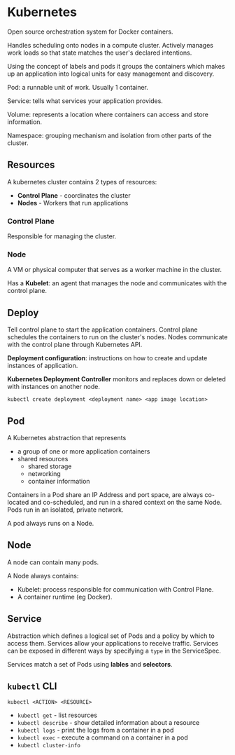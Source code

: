 # Kubernetes

Open source orchestration system for Docker containers.

Handles scheduling onto nodes in a compute cluster.
Actively manages work loads so that state matches the user's declared intentions.

Using the concept of labels and pods it groups the containers which makes up an
application into logical units for easy management and discovery.

Pod: a runnable unit of work. Usually 1 container.

Service: tells what services your application provides.

Volume: represents a location where containers can access and store information.

Namespace: grouping mechanism and isolation from other parts of the cluster.

## Resources

A kubernetes cluster contains 2 types of resources:

- **Control Plane** - coordinates the cluster
- **Nodes**         - Workers that run applications

### Control Plane

Responsible for managing the cluster.

### Node

A VM or physical computer that serves as a worker machine in the cluster.

Has a **Kubelet**: an agent that manages the node and communicates with the
control plane.

## Deploy

Tell control plane to start the application containers. Control plane schedules
the containers to run on the cluster's nodes. Nodes communicate with the control
plane through Kubernetes API.

**Deployment configuration**: instructions on how to create and update instances
of application.

**Kubernetes Deployment Controller** monitors and replaces down or deleted with
instances on another node.

```
kubectl create deployment <deployment name> <app image location>
```

## Pod

A Kubernetes abstraction that represents 

- a group of one or more application containers
- shared resources
    - shared storage
    - networking
    - container information

Containers in a Pod share an IP Address and port space, are always co-located
and co-scheduled, and run in a shared context on the same Node. Pods run in an
isolated, private network.

A pod always runs on a Node.

## Node

A node can contain many pods.

A Node always contains:

- Kubelet: process responsible for communication with Control Plane.
- A container runtime (eg Docker).

## Service

Abstraction which defines a logical set of Pods and a policy by which to access
them.
Services allow your applications to receive traffic. Services can be exposed in
different ways by specifying a `type` in the ServiceSpec.

Services match a set of Pods using **lables** and **selectors**.

## `kubectl` CLI

`kubectl <ACTION> <RESOURCE>`

- `kubectl get` - list resources
- `kubectl describe` - show detailed information about a resource
- `kubectl logs` - print the logs from a container in a pod
- `kubectl exec` - execute a command on a container in a pod
- `kubectl cluster-info`
